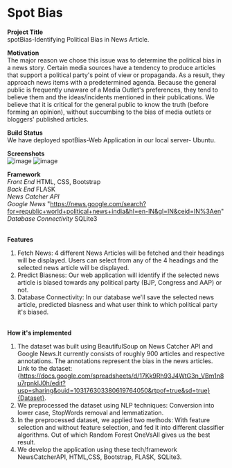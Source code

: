 # Spot Bias

**Project Title**<br>
spotBias-Identifying Political Bias in News Article.<br>

**Motivation**<br>
The major reason we chose this issue was to determine the political bias in a news story. Certain media sources have a tendency to produce articles that support a political party's point of view or propaganda. As a result, they approach news items with a predetermined agenda. Because the general public is frequently unaware of a Media Outlet's preferences, they tend to believe them and the ideas/incidents mentioned in their publications. We believe that it is critical for the general public to know the truth (before forming an opinion), without succumbing to the bias of media outlets or bloggers' published articles.<br>

**Build Status**<br>
We have deployed spotBias-Web Application in our local server- Ubuntu.<br>

**Screenshots**<br>
![image](https://user-images.githubusercontent.com/41499024/163366303-6940e8b7-b589-4cf6-983e-90aab2102cb2.png)
![image](https://user-images.githubusercontent.com/41499024/163365256-199c0f0f-97d4-4140-abb1-b9546c110dfa.png)


**Framework**<br>
*Front End* HTML, CSS, Bootstrap <br>
*Back End* FLASK <br>
*News Catcher API* <br>
*Google News* "https://news.google.com/search?for=republic+world+political+news+india&hl=en-IN&gl=IN&ceid=IN%3Aen"
<br>
*Database Connectivity* SQLite3 <br><br>

**Features**<br>
1. Fetch News: 4 different News Articles will be fetched and their headings will be displayed. Users can select from any of the 4 headings and the selected news article will be displayed.
2. Predict Biasness: Our web application will identify if the selected news article is biased towards any political party (BJP, Congress and AAP) or not.
3. Database Connectivity: In our database we'll save the selected news article, predicted biasness and what user think to which political party it's biased.<br><br>

**How it's implemented**<br>
1. The dataset was built using BeautifulSoup on News Catcher API and Google News.It currently consists of roughly 900 articles and respective annotations. The annotations represent the bias in the news articles. Link to the dataset:{https://docs.google.com/spreadsheets/d/17Kk9Rh93J4WtG3n_VBm1n8u7rpnklJ0h/edit?usp=sharing&ouid=103176303380619764050&rtpof=true&sd=true}{Dataset}.
2. We preprocessed the dataset using NLP techniques: Conversion into lower case, StopWords removal and lemmatization.
3. In the preprocessed dataset, we applied two methods: With feature selection and without feature selection, and fed it into different classifier algorithms. Out of which Random Forest OneVsAll gives us the best result.
4. We develop the application using these tech/framework NewsCatcherAPI, HTML,CSS, Bootstrap, FLASK, SQLite3.

